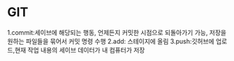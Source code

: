 # GIT
1.commit:세이브에 해당되는 행동, 언제든지 커밋한 시점으로 되돌아가기 가능, 저장을 원하는 파일들을 묶어서 커밋 명령 수행
2.add: 스테이지에 올림
3.push:깃허브에 업로드,현재 작업 내용의 세이브 데이터가 내 컴퓨터가 저장 
